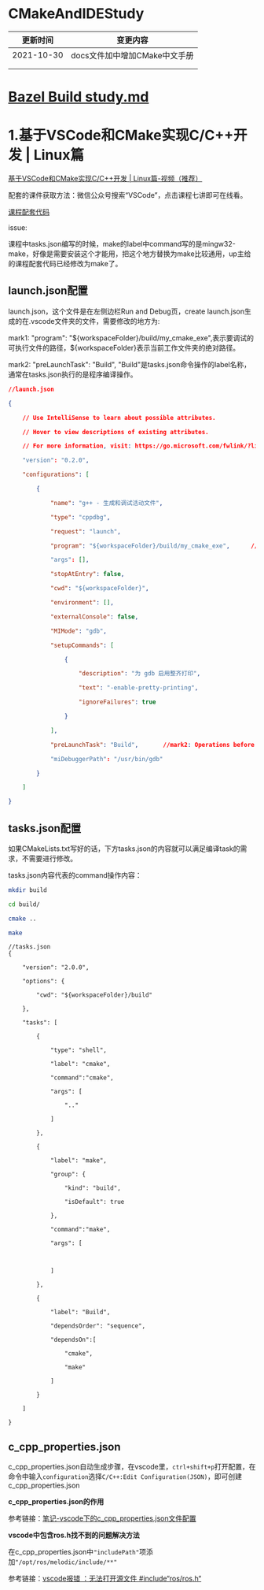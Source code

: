 # CMakeAndIDEStudy

|      更新时间|变更内容      |
| ---- | ---- |
| 2021-10-30 | docs文件加中增加CMake中文手册 |
|      |      |
|      |      |

# [Bazel Build study.md](bazel_build/bazel_build_study.md)

# 1.基于VSCode和CMake实现C/C++开发 | Linux篇

[基于VSCode和CMake实现C/C++开发 | Linux篇-视频（推荐）](https://www.bilibili.com/video/BV1fy4y1b7TC?from=search&seid=17147323456237447809&spm_id_from=333.337.0.0)

配套的课件获取方法：微信公众号搜索“VSCode”，点击课程七讲即可在线看。

[课程配套代码](VScodeAndCmake_7Lessons/source_code)

issue:

课程中tasks.json编写的时候，make的label中command写的是mingw32-make，好像是需要安装这个才能用，把这个地方替换为make比较通用，up主给的课程配套代码已经修改为make了。

## launch.json配置

launch.json，这个文件是在左侧边栏Run and Debug页，create launch.json生成的在.vscode文件夹的文件，需要修改的地方为:

mark1:  "program": "${workspaceFolder}/build/my_cmake_exe",表示要调试的可执行文件的路径，${workspaceFolder}表示当前工作文件夹的绝对路径。

mark2: "preLaunchTask": "Build",  "Build"是tasks.json命令操作的label名称，通常在tasks.json执行的是程序编译操作。

```json
//launch.json

{

​    // Use IntelliSense to learn about possible attributes.

​    // Hover to view descriptions of existing attributes.

​    // For more information, visit: https://go.microsoft.com/fwlink/?linkid=830387

​    "version": "0.2.0",

​    "configurations": [

​        {

​            "name": "g++ - 生成和调试活动文件",

​            "type": "cppdbg",

​            "request": "launch",

​            "program": "${workspaceFolder}/build/my_cmake_exe",      //mark1: The absolute path of the executable file

​            "args": [],

​            "stopAtEntry": false,

​            "cwd": "${workspaceFolder}",

​            "environment": [],

​            "externalConsole": false,

​            "MIMode": "gdb",

​            "setupCommands": [

​                {

​                    "description": "为 gdb 启用整齐打印",

​                    "text": "-enable-pretty-printing",

​                    "ignoreFailures": true

​                }

​            ],

​            "preLaunchTask": "Build",       //mark2: Operations before starting debug

​            "miDebuggerPath": "/usr/bin/gdb"

​        }

​    ]

}
```

## tasks.json配置

如果CMakeLists.txt写好的话，下方tasks.json的内容就可以满足编译task的需求，不需要进行修改。

tasks.json内容代表的command操作内容：

```bash
mkdir build

cd build/

cmake ..

make
```



```
//tasks.json
{

​    "version": "2.0.0",

​    "options": {

​        "cwd": "${workspaceFolder}/build"

​    },

​    "tasks": [

​        {

​            "type": "shell",

​            "label": "cmake",

​            "command":"cmake",

​            "args": [

​                ".."

​            ]

​        },

​        {

​            "label": "make",

​            "group": {

​                "kind": "build",

​                "isDefault": true

​            },

​            "command":"make",

​            "args": [



​            ]

​        },

​        {

​            "label": "Build",

​            "dependsOrder": "sequence",

​            "dependsOn":[

​                "cmake",

​                "make"

​            ]

​        }

​    ]

}
```

## c_cpp_properties.json

c_cpp_properties.json自动生成步骤，在vscode里，`ctrl+shift+p`打开配置，在命令中输入`configuration`选择`C/C++:Edit Configuration(JSON)`，即可创建c_cpp_properties.json

**c_cpp_properties.json的作用**

参考链接：[笔记-vscode下的c_cpp_properties.json文件配置](https://blog.csdn.net/fdfdsds/article/details/102248876)

**vscode中包含ros.h找不到的问题解决方法**

在c_cpp_properties.json中`"includePath"`项添加`"/opt/ros/melodic/include/**"`

参考链接：[vscode报错 ：无法打开源文件 #include“ros/ros.h“](https://blog.csdn.net/weixin_45723524/article/details/119218014)

